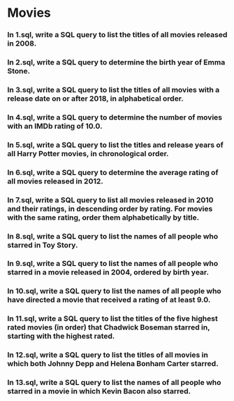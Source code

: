# Movies

### In 1.sql, write a SQL query to list the titles of all movies released in 2008.

### In 2.sql, write a SQL query to determine the birth year of Emma Stone.

### In 3.sql, write a SQL query to list the titles of all movies with a release date on or after 2018, in alphabetical order.

### In 4.sql, write a SQL query to determine the number of movies with an IMDb rating of 10.0.

### In 5.sql, write a SQL query to list the titles and release years of all Harry Potter movies, in chronological order.

### In 6.sql, write a SQL query to determine the average rating of all movies released in 2012.

### In 7.sql, write a SQL query to list all movies released in 2010 and their ratings, in descending order by rating. For movies with the same rating, order them alphabetically by title.

### In 8.sql, write a SQL query to list the names of all people who starred in Toy Story.

### In 9.sql, write a SQL query to list the names of all people who starred in a movie released in 2004, ordered by birth year.

### In 10.sql, write a SQL query to list the names of all people who have directed a movie that received a rating of at least 9.0.

### In 11.sql, write a SQL query to list the titles of the five highest rated movies (in order) that Chadwick Boseman starred in, starting with the highest rated.

### In 12.sql, write a SQL query to list the titles of all movies in which both Johnny Depp and Helena Bonham Carter starred.

### In 13.sql, write a SQL query to list the names of all people who starred in a movie in which Kevin Bacon also starred.